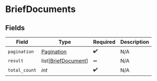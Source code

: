 # BriefDocuments


## Fields

| Field                                                       | Type                                                        | Required                                                    | Description                                                 |
| ----------------------------------------------------------- | ----------------------------------------------------------- | ----------------------------------------------------------- | ----------------------------------------------------------- |
| `pagination`                                                | [Pagination](../../models/shared/pagination.md)             | :heavy_check_mark:                                          | N/A                                                         |
| `result`                                                    | list[[BriefDocument](../../models/shared/briefdocument.md)] | :heavy_minus_sign:                                          | N/A                                                         |
| `total_count`                                               | *int*                                                       | :heavy_check_mark:                                          | N/A                                                         |